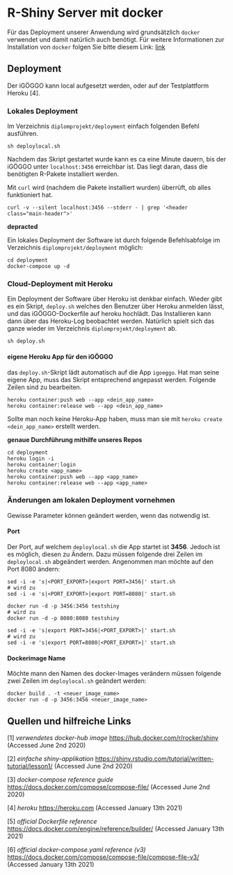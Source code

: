 # R-Shiny Server mit docker

Für das Deployment unserer Anwendung wird grundsätzlich `docker` verwendet und damit natürlich auch benötigt. 
Für weitere Informationen zur Installation von `docker` folgen Sie bitte diesem Link: [link](https://docs.docker.com/engine/install/)

## Deployment 
Der iGÖGGO kann local aufgesetzt werden, oder auf der Testplattform Heroku [4].

### Lokales Deployment

Im Verzeichnis `diplomprojekt/deployment` einfach folgenden Befehl ausführen.

```shell
sh deploylocal.sh
```
Nachdem das Skript gestartet wurde kann es ca eine Minute dauern, bis der iGÖGGO unter `localhost:3456` erreichbar ist. Das liegt daran, dass die benötigten R-Pakete installiert werden.

Mit `curl` wird (nachdem die Pakete installiert wurden) überrüft, ob alles funktioniert hat.
```shell
curl -v --silent localhost:3456 --stderr - | grep '<header class="main-header">'
```

**depracted**

Ein lokales Deployment der Software ist durch folgende Befehlsabfolge im Verzeichnis `diplomprojekt/deployment` möglich: 

```shell
cd deployment
docker-compose up -d
```

### Cloud-Deployment mit Heroku

Ein Deployment der Software über Heroku ist denkbar einfach. Wieder gibt es ein Skript, `deploy.sh` welches den Benutzer über Heroku anmelden lässt, und das iGÖGGO-Dockerfile auf heroku hochlädt. Das Installieren kann dann über das Heroku-Log beobachtet werden. Natürlich spielt sich das ganze wieder im Verzeichnis `diplomprojekt/deployment` ab.

```shell
sh deploy.sh
```

#### eigene Heroku App für den iGÖGGO
das `deploy.sh`-Skript lädt automatisch auf die App `igoeggo`. Hat man seine eigene App, muss das Skript entsprechend angepasst werden. Folgende Zeilen sind zu bearbeiten.

```shell
heroku container:push web --app <dein_app_name>
heroku container:release web --app <dein_app_name>
```

Sollte man noch keine Heroku-App haben, muss man sie mit `heroku create <dein_app_name>` erstellt werden.

**genaue Durchführung mithilfe unseres Repos**

```shell
cd deployment
heroku login -i
heroku container:login
heroku create <app_name>
heroku container:push web --app <app_name>
heroku container:release web --app <app_name>
```

### Änderungen am lokalen Deployment vornehmen
Gewisse Parameter können geändert werden, wenn das notwendig ist.

#### Port
Der Port, auf welchem `deploylocal.sh` die App startet ist **3456**. Jedoch ist es möglich, diesen zu Ändern. Dazu müssen folgende drei Zeilen im `deploylocal.sh` abgeändert werden. Angenommen man möchte auf den Port 8080 ändern:

```shell
sed -i -e 's|<PORT_EXPORT>|export PORT=3456|' start.sh
# wird zu
sed -i -e 's|<PORT_EXPORT>|export PORT=8080|' start.sh

docker run -d -p 3456:3456 testshiny
# wird zu
docker run -d -p 8080:8080 testshiny

sed -i -e 's|export PORT=3456|<PORT_EXPORT>|' start.sh
# wird zu
sed -i -e 's|export PORT=8080|<PORT_EXPORT>|' start.sh
```

#### Dockerimage Name
Möchte mann den Namen des docker-Images verändern müssen folgende zwei Zeilen im `deploylocal.sh` geändert werden:

```shell
docker build . -t <neuer_image_name>
docker run -d -p 3456:3456 <neuer_image_name>
```



## Quellen und hilfreiche Links

[1] *verwendetes docker-hub image* https://hub.docker.com/r/rocker/shiny (Accessed June 2nd 2020)

[2] *einfache shiny-applikation* https://shiny.rstudio.com/tutorial/written-tutorial/lesson1/ (Accessed June 2nd 2020)

[3] *docker-compose reference guide* https://docs.docker.com/compose/compose-file/ (Accessed June 2nd 2020)

[4] *heroku* https://heroku.com (Accessed January 13th 2021)

[5] *official Dockerfile reference* https://docs.docker.com/engine/reference/builder/ (Accessed January 13th 2021)

[6] *official docker-compose.yaml reference (v3)* https://docs.docker.com/compose/compose-file/compose-file-v3/ (Accessed January 13th 2021)
